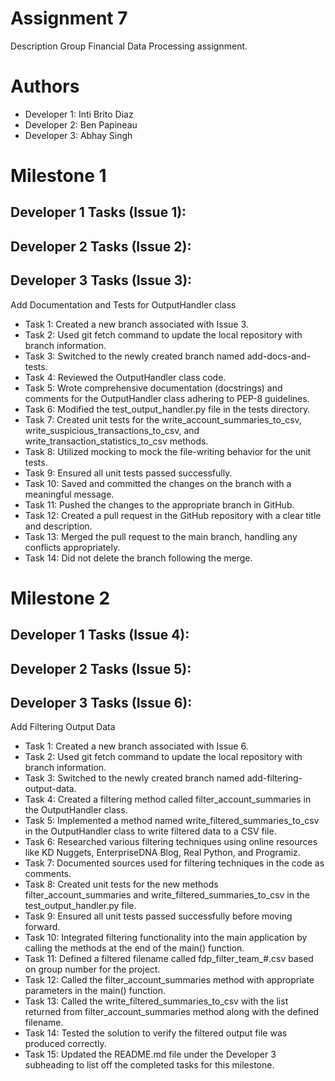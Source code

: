 # Assignment 7
Description
Group Financial Data Processing assignment.

# Authors
- Developer 1: Inti Brito Diaz
- Developer 2: Ben Papineau
- Developer 3: Abhay Singh

# Milestone 1
## Developer 1 Tasks (Issue 1):
## Developer 2 Tasks (Issue 2):
## Developer 3 Tasks (Issue 3): 
Add Documentation and Tests for OutputHandler class
- Task 1: Created a new branch associated with Issue 3.
- Task 2: Used git fetch command to update the local repository with branch information.
- Task 3: Switched to the newly created branch named add-docs-and-tests.
- Task 4: Reviewed the OutputHandler class code.
- Task 5: Wrote comprehensive documentation (docstrings) and comments for the OutputHandler class adhering to PEP-8 guidelines.
- Task 6: Modified the test_output_handler.py file in the tests directory.
- Task 7: Created unit tests for the write_account_summaries_to_csv, write_suspicious_transactions_to_csv, and write_transaction_statistics_to_csv methods.
- Task 8: Utilized mocking to mock the file-writing behavior for the unit tests.
- Task 9: Ensured all unit tests passed successfully.
- Task 10: Saved and committed the changes on the branch with a meaningful message.
- Task 11: Pushed the changes to the appropriate branch in GitHub.
- Task 12: Created a pull request in the GitHub repository with a clear title and description.
- Task 13: Merged the pull request to the main branch, handling any conflicts appropriately.
- Task 14: Did not delete the branch following the merge.

# Milestone 2
## Developer 1 Tasks (Issue 4):
## Developer 2 Tasks (Issue 5):
## Developer 3 Tasks (Issue 6): 
Add Filtering Output Data
- Task 1: Created a new branch associated with Issue 6.
- Task 2: Used git fetch command to update the local repository with branch information.
- Task 3: Switched to the newly created branch named add-filtering-output-data.
- Task 4: Created a filtering method called filter_account_summaries in the OutputHandler class.
- Task 5: Implemented a method named write_filtered_summaries_to_csv in the OutputHandler class to write filtered data to a CSV file.
- Task 6: Researched various filtering techniques using online resources like KD Nuggets, EnterpriseDNA Blog, Real Python, and Programiz.
- Task 7: Documented sources used for filtering techniques in the code as comments.
- Task 8: Created unit tests for the new methods filter_account_summaries and write_filtered_summaries_to_csv in the test_output_handler.py file.
- Task 9: Ensured all unit tests passed successfully before moving forward.
- Task 10: Integrated filtering functionality into the main application by calling the methods at the end of the main() function.
- Task 11: Defined a filtered filename called fdp_filter_team_#.csv based on group number for the project.
- Task 12: Called the filter_account_summaries method with appropriate parameters in the main() function.
- Task 13: Called the write_filtered_summaries_to_csv with the list returned from filter_account_summaries method along with the defined filename.
- Task 14: Tested the solution to verify the filtered output file was produced correctly.
- Task 15: Updated the README.md file under the Developer 3 subheading to list off the completed tasks for this milestone.
